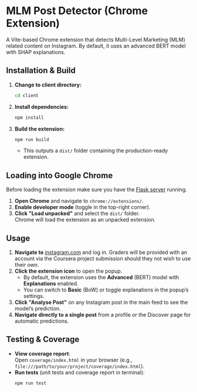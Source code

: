 # MLM Post Detector (Chrome Extension)

A Vite-based Chrome extension that detects Multi-Level Marketing (MLM) related content on Instagram. By default, it uses an advanced BERT model with SHAP explanations.

## Installation & Build

1. **Change to client directory:**
   ```bash
   cd client
   ```
2. **Install dependencies:**
   ```bash
   npm install
   ```
3. **Build the extension:**
   ```bash
   npm run build
   ```
   - This outputs a `dist/` folder containing the production-ready extension.

## Loading into Google Chrome

Before loading the extension make sure you have the [Flask server](../server/README.md) running.

1. **Open Chrome** and navigate to `chrome://extensions/`.
2. **Enable developer mode** (toggle in the top-right corner).
3. **Click "Load unpacked"** and select the `dist/` folder.  
   Chrome will load the extension as an unpacked extension.

## Usage

1. **Navigate to** [instagram.com](https://www.instagram.com) and log in. Graders will be provided with an account via the Coursera project submission should they not wish to use their own.
2. **Click the extension icon** to open the popup.
   - By default, the extension uses the **Advanced** (BERT) model with **Explanations** enabled.
   - You can switch to **Basic** (BoW) or toggle explanations in the popup’s settings.
3. **Click "Analyse Post"** on any Instagram post in the main feed to see the model’s prediction.
4. **Navigate directly to a single post** from a profile or the Discover page for automatic predictions.

## Testing & Coverage

- **View coverage report**:  
  Open `coverage/index.html` in your browser (e.g., `file:///path/to/your/project/coverage/index.html`).
- **Run tests** (unit tests and coverage report in terminal):
  ```bash
  npm run test
  ```
